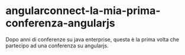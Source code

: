 # angularconnect-la-mia-prima-conferenza-angularjs
Dopo anni di conferenze su java enterprise, questa è la prima volta che partecipo ad una conferenza su angularjs.
